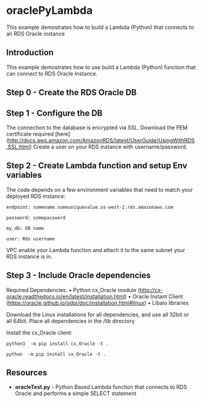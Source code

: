 # oraclePyLambda

This example demostrates how to build a Lambda (Python) that connects to an RDS Oracle instance


## Introduction

This example demostrates how to use build a Lambda (Python) function that can connect to RDS Oracle Instance. 

## Step 0 - Create the RDS Oracle DB

## Step 1 - Configure the DB
The connection to the database is encrypted via SSL. Download the PEM certificate required [here] (http://docs.aws.amazon.com/AmazonRDS/latest/UserGuide/UsingWithRDS.SSL.html)
Create a user on your RDS instance with username/password.

## Step 2 - Create Lambda function and setup Env variables
The code depends on a few environment variables that need to match your deployed RDS instance:

```
endpoint: somename.someuniquevalue.us-west-2.rds.amazonaws.com
```
```
password: somepassword
```
```
my_db: DB name
```
```
user: Rds username
```

VPC enable your Lambda function and attach it to the same subnet your RDS instance is in.

## Step 3 - Include Oracle dependencies

Required Dependencies:
	• Python cx_Oracle module (http://cx-oracle.readthedocs.io/en/latest/installation.html)
	• Oracle Instant Client (https://oracle.github.io/odpi/doc/installation.html#linux)
	• Libaio libraries

Download the Linux installations for all dependencies, and use all 32bit or all 64bit.
Place all dependencies in the /lib directory

Install the cx_Oracle client:
```
python3  -m pip install cx_Oracle -t .
```
```
python  -m pip install cx_Oracle -t .
```

## Resources

- **oracleTest.py** - Python Based Lambda function that connects to RDS Oracle and performs a simple SELECT statement
